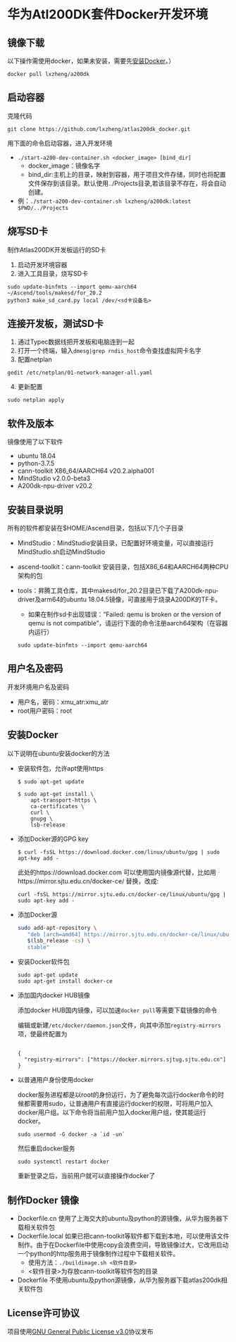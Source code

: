 # 华为Atl200DK套件Docker开发环境

## 镜像下载

以下操作需使用docker，如果未安装，需要先[安装Docker](#安装Docker)。）

```
docker pull lxzheng/a200dk
```

## 启动容器

克隆代码

```git clone https://github.com/lxzheng/atlas200dk_docker.git```

用下面的命令启动容器，进入开发环境

- `./start-a200-dev-container.sh <docker_image> [bind_dir]`
  - docker_image：镜像名字
  - bind_dir:主机上的目录，映射到容器，用于项目文件存储，同时也将配置文件保存到该目录。默认使用../Projects目录,若该目录不存在，将会自动创建。
- 例：`./start-a200-dev-container.sh lxzheng/a200dk:latest $PWD/../Projects`

## 烧写SD卡
制作Atlas200DK开发板运行的SD卡
1. 启动开发环境容器
1. 进入工具目录，烧写SD卡
```
sudo update-binfmts --import qemu-aarch64
~/Ascend/tools/makesd/for_20.2
python3 make_sd_card.py local /dev/<sd卡设备名>
```
## 连接开发板，测试SD卡
1. 通过Typec数据线把开发板和电脑连到一起
2. 打开一个终端，输入`dmesg|grep rndis_host`命令查找虚拟网卡名字
3. 配置netplan
```
gedit /etc/netplan/01-network-manager-all.yaml
```
4. 更新配置
```
sudo netplan apply
```


## 软件及版本

镜像使用了以下软件

- ubuntu 18.04
- python-3.7.5
- cann-toolkit  X86_64/AARCH64 v20.2.alpha001
- MindStudio  v2.0.0-beta3
- A200dk-npu-driver v20.2

## 安装目录说明

所有的软件都安装在$HOME/Ascend目录，包括以下几个子目录

- MindStudio：MindStudio安装目录，已配置好环境变量，可以直接运行MindStudio.sh启动MindStudio

- ascend-toolkit：cann-toolkit 安装目录，包括X86_64和AARCH64两种CPU架构的包

- tools：昇腾工具仓库，其中makesd/for_20.2目录已下载了A200dk-npu-driver及arm64的ubuntu 18.04.5镜像，可直接用于烧录A200DK的TF卡。

  - 如果在制作sd卡出现错误：“Failed: qemu is broken or the version of qemu is not compatible”，请运行下面的命令注册aarch64架构（在容器内运行）

  ```sudo update-binfmts --import qemu-aarch64```

## 用户名及密码
开发环境用户名及密码
* 用户名，密码：xmu_atr:xmu_atr
* root用户密码：root

## 安装Docker

以下说明在ubuntu安装docker的方法

- 安装软件包，允许apt使用https

  ```
  $ sudo apt-get update
  
  $ sudo apt-get install \
      apt-transport-https \
      ca-certificates \
      curl \
      gnupg \
      lsb-release
  ```

- 添加Docker源的GPG key

  ```
  $ curl -fsSL https://download.docker.com/linux/ubuntu/gpg | sudo apt-key add -
  ```

  此处的https://download.docker.com 可以使用国内镜像源代替，比如用https://mirror.sjtu.edu.cn/docker-ce/ 替换，改成:

  ```
  curl -fsSL https://mirror.sjtu.edu.cn/docker-ce/linux/ubuntu/gpg | sudo apt-key add -
  ```

- 添加Docker源

  ```bash
  sudo add-apt-repository \
     "deb [arch=amd64] https://mirror.sjtu.edu.cn/docker-ce/linux/ubuntu \
     $(lsb_release -cs) \
     stable"
  ```

- 安装Docker软件包

  ```
  sudo apt-get update
  sudo apt-get install docker-ce
  ```

- 添加国内docker HUB镜像

  添加docker HUB国内镜像，可以加速`docker pull`等需要下载镜像的命令

  编辑或新建`/etc/docker/daemon.json`文件，向其中添加`registry-mirrors`项，使最终配置为

  ```
  
  {
    "registry-mirrors": ["https://docker.mirrors.sjtug.sjtu.edu.cn"]
  }
  ```

- 以普通用户身份使用docker

   docker服务进程都是以root的身份运行，为了避免每次运行docker命令的时候都需要用sudo，让普通用户有直接运行docker的权限，可将用户加入docker用户组。以下命令将当前用户加入docker用户组，使其能运行docker。
    ```
    sudo usermod -G docker -a `id -un`
    ```
   然后重启docker服务
    ```
    sudo systemctl restart docker
    ```
   重新登录之后，当前用户就可以直接操作docker了
  

## 制作Docker 镜像

- Dockerfile.cn 使用了上海交大的ubuntu及python的源镜像，从华为服务器下载相关软件包
- Dockerfile.local 如果已把cann-toolkit等软件都下载到本地，可以使用该文件制作。由于在Dockerfile中使用copy会浪费空间，导致镜像过大，它改用启动一个python的http服务用于镜像制作过程中下载相关软件。
  * 使用方法：`./buildimage.sh <软件目录>`
  * <软件目录>为存放cann-toolkit等软件包的目录
- Dockerfile 不使用ubuntu及python源镜像，从华为服务器下载atlas200dk相关软件包

## License许可协议

项目使用[GNU General Public License v3.0](LICENSE)协议发布

